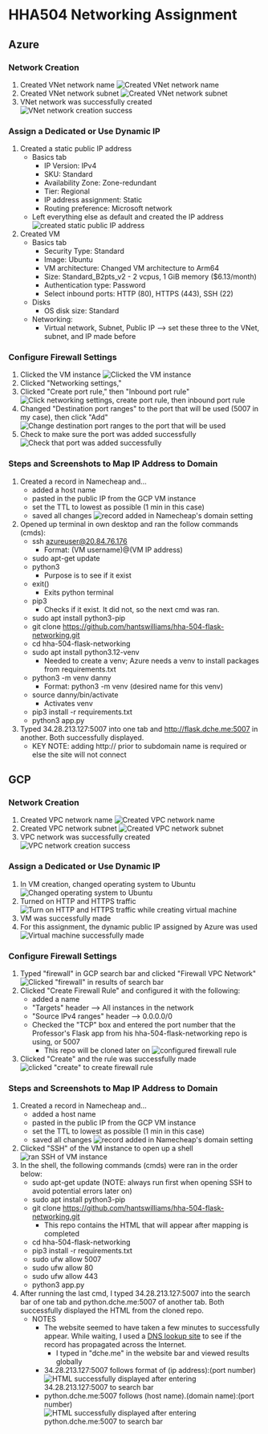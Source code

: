 # HHA504 Networking Assignment

## Azure
### Network Creation
1. Created VNet network name
![Created VNet network name](azure/network_creation/network_creation_1.png)
2. Created VNet network subnet
![Created VNet network subnet](azure/network_creation/network_creation_2.png)
3. VNet network was successfully created
![VNet network creation success](azure/network_creation/network_creation_3.png)

### Assign a Dedicated or Use Dynamic IP
1. Created a static public IP address
    * Basics tab
        * IP Version: IPv4
        * SKU: Standard
        * Availability Zone: Zone-redundant
        * Tier: Regional
        * IP address assignment: Static
        * Routing preference: Microsoft network
    * Left everything else as default and created the IP address
![created static public IP address](azure/ip_reservation/reservation.png)
2. Created VM
    * Basics tab
        * Security Type: Standard
        * Image: Ubuntu
        * VM architecture: Changed VM architecture to Arm64
        * Size: Standard_B2pts_v2 - 2 vcpus, 1 GiB memory ($6.13/month)
        * Authentication type: Password
        * Select inbound ports: HTTP (80), HTTPS (443), SSH (22)
    * Disks
        * OS disk size: Standard
    * Networking:
        * Virtual network, Subnet, Public IP --> set these three to the VNet, subnet, and IP made before

### Configure Firewall Settings
1. Clicked the VM instance 
![Clicked the VM instance](azure/firewall/firewall_1.png) 
2. Clicked "Networking settings," 
3. Clicked "Create port rule," then "Inbound port rule"
![Click networking settings, create port rule, then inbound port rule](azure/firewall/firewall_2.png) 
4. Changed "Destination port ranges" to the port that will be used (5007 in my case), then click "Add"
![Change destination port ranges to the port that will be used](azure/firewall/firewall_3.png) 
5. Check to make sure the port was added successfully
![Check that port was added successfully](azure/firewall/firewall_4.png) 


### Steps and Screenshots to Map IP Address to Domain
1. Created a record in Namecheap and...
    * added a host name
    * pasted in the public IP from the GCP VM instance
    * set the TTL to lowest as possible (1 min in this case)
    * saved all changes
![record added in Namecheap's domain setting](azure/dns/namecheap.png)
2. Opened up terminal in own desktop and ran the follow commands (cmds):
    * ssh azureuser@20.84.76.176
        * Format: (VM username)@(VM IP address)
    * sudo apt-get update
    * python3
        * Purpose is to see if it exist
    * exit()
        * Exits python terminal
    * pip3
        * Checks if it exist. It did not, so the next cmd was ran.
    * sudo apt install python3-pip
    * git clone https://github.com/hantswilliams/hha-504-flask-networking.git
    * cd hha-504-flask-networking
    * sudo apt install python3.12-venv
        * Needed to create a venv; Azure needs a venv to install packages from requirements.txt
    * python3 -m venv danny
        * Format: python3 -m venv (desired name for this venv)
    * source danny/bin/activate
        * Activates venv
    * pip3 install -r requirements.txt
    * python3 app.py
3. Typed 34.28.213.127:5007 into one tab and http://flask.dche.me:5007 in another. Both successfully displayed.
    * KEY NOTE: adding http:// prior to subdomain name is required or else the site will not connect

## GCP
### Network Creation
1. Created VPC network name
![Created VPC network name](gcp/network_creation/network_creation_1.png)
2. Created VPC network subnet
![Created VPC network subnet](gcp/network_creation/network_creation_2.png)
3. VPC network was successfully created
![VPC network creation success](gcp/network_creation/network_creation_3.png)

### Assign a Dedicated or Use Dynamic IP
1. In VM creation, changed operating system to Ubuntu
![Changed operating system to Ubuntu](gcp/ip_reservation/make_vm_1.png)
2. Turned on HTTP and HTTPS traffic
![Turn on HTTP and HTTPS traffic while creating virtual machine](gcp/ip_reservation/make_vm_2.png)
3. VM was successfully made
4. For this assignment, the dynamic public IP assigned by Azure was used
![Virtual machine successfully made](gcp/ip_reservation/public_ip.png)

### Configure Firewall Settings
1. Typed "firewall" in GCP search bar and clicked "Firewall VPC Network"
![Clicked "firewall" in results of search bar](gcp/firewall/go_to_firewall.png)
2. Clicked "Create Firewall Rule" and configured it with the following:
    * added a name
    * "Targets" header --> All instances in the network 
    * "Source IPv4 ranges" header --> 0.0.0.0/0
    * Checked the "TCP" box and entered the port number that the Professor's Flask app from his hha-504-flask-networking repo is using, or 5007
        * This repo will be cloned later on
![configured firewall rule](gcp/firewall/rule_config.png)
3. Clicked "Create" and the rule was successfully made
![clicked "create" to create firewall rule](gcp/firewall/rule_created.png)

### Steps and Screenshots to Map IP Address to Domain
1. Created a record in Namecheap and...
    * added a host name
    * pasted in the public IP from the GCP VM instance
    * set the TTL to lowest as possible (1 min in this case)
    * saved all changes
![record added in Namecheap's domain setting](gcp/dns/namecheap.png)
2. Clicked "SSH" of the VM instance to open up a shell
![ran SSH of VM instance](gcp/dns/ran_ssh.png)
3. In the shell, the following commands (cmds) were ran in the order below:
    * sudo apt-get update (NOTE: always run first when opening SSH to avoid potential errors later on)
    * sudo apt install python3-pip
    * git clone https://github.com/hantswilliams/hha-504-flask-networking.git
        * This repo contains the HTML that will appear after mapping is completed
    * cd hha-504-flask-networking
    * pip3 install -r requirements.txt
    * sudo ufw allow 5007
    * sudo ufw allow 80
    * sudo ufw allow 443
    * python3 app.py
5. After running the last cmd, I typed 34.28.213.127:5007 into the search bar of one tab and python.dche.me:5007 of another tab. Both successfully displayed the HTML from the cloned repo.
    * NOTES
        * The website seemed to have taken a few minutes to successfully appear. While waiting, I used a [DNS lookup site](https://www.whatsmydns.net/dns-lookup/a-records) to see if the record has propagated across the Internet.
            * I typed in "dche.me" in the website bar and viewed results globally 
        * 34.28.213.127:5007 follows format of (ip address):(port number)
![HTML successfully displayed after entering 34.28.213.127:5007 to search bar](gcp/dns/enter_ip_n_port.png)
        * python.dche.me:5007 follows (host name).(domain name):(port number)
![HTML successfully displayed after entering python.dche.me:5007 to search bar](gcp/dns/enter_domain_n_port.png)